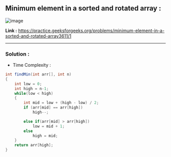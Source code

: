 ## Minimum element in a sorted and rotated array :

![image](https://user-images.githubusercontent.com/23376002/179446789-071958d8-1fc8-4b67-bd6c-e825488b16e1.png)


**Link :** https://practice.geeksforgeeks.org/problems/minimum-element-in-a-sorted-and-rotated-array3611/1


--------------------------------------------------------------------------------------------------------------------------------------------------------


### Solution :

- Time Complexity :


```java
int findMin(int arr[], int n)
{
    int low = 0;
    int high = n-1;
    while(low < high)
    {
        int mid = low + (high - low) / 2;
        if (arr[mid] == arr[high])
            high--;

        else if(arr[mid] > arr[high])
            low = mid + 1;
        else
            high = mid;
    }
    return arr[high];
}

```




